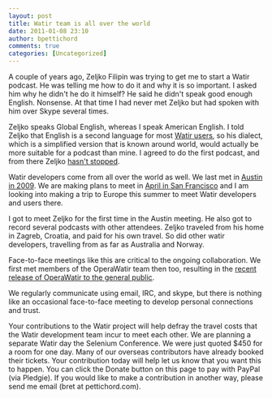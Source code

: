 ```yaml
---
layout: post
title: Watir team is all over the world
date: 2011-01-08 23:10
author: bpettichord
comments: true
categories: [Uncategorized]
---
```


A couple of years ago, Zeljko Filipin was trying to get me to start a Watir podcast. He was telling me how to do it and why it is so important. I asked him why he didn't he do it himself? He said he didn't speak good enough English. Nonsense. At that time I had never met Zeljko but had spoken with him over Skype several times.

Zeljko speaks Global English, whereas I speak American English. I told Zeljko that English is a second language for most <a title="Watir Users" href="http://wiki.openqa.org/display/WTR/Watir+Users">Watir users</a>, so his dialect, which is a simplified version that is known around world, would actually be more suitable for a podcast than mine. I agreed to do the first podcast, and from there Zeljko <a title="Watir Podcast" href="http://watirpodcast.zeljkofilipin.com/">hasn't stopped</a>.

Watir developers come from all over the world as well. We last met in <a title="Austin Workshop on Test Automation 2009" href="http://awta.wikispaces.com/AWTA+2009">Austin in 2009</a>. We are making plans to meet in <a title="Selenium Conference" href="http://www.seleniumconf.com/">April in San Francisco</a> and I am looking into making a trip to Europe this summer to meet Watir developers and users there.

I got to meet Zeljko for the first time in the Austin meeting. He also got to record several podcasts with other attendees. Zeljko traveled from his home in Zagreb, Croatia, and paid for his own travel. So did other watir developers, travelling from as far as Australia and Norway.

Face-to-face meetings like this are critical to the ongoing collaboration. We first met members of the OperaWatir team then too, resulting in the <a href="http://my.opera.com/core/blog/operawatir-pre-release">recent release of OperaWatir to the general public</a>.

We regularly communicate using email, IRC, and skype, but there is nothing like an occasional face-to-face meeting to develop personal connections and trust.

Your contributions to the Watir project will help defray the travel costs that the Watir development team incur to meet each other. We are planning a separate Watir day the Selenium Conference. We were just quoted $450 for a room for one day. Many of our overseas contributors have already booked their tickets. Your contribution today will help let us know that you want this to happen. You can click the Donate button on this page to pay with PayPal (via Pledgie). If you would like to make a contribution in another way, please send me email (bret at pettichord.com).
